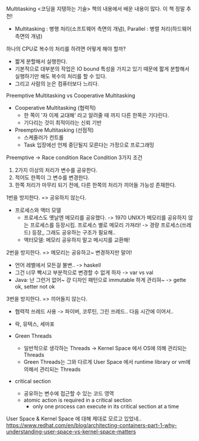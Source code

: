 Multitasking
<코딩을 지탱하는 기술> 책의 내용에서 배운 내용이 많다. 이 책 정말 추천!

- Multitasking : 병행 처리(소프트웨어 측면의 개념), Parallel : 병렬 처리(하드웨어 측면의 개념)

하나의 CPU로 복수의 처리를 하려면 어떻게 해야 할까? 
- 짧게 분할해서 실행한다. 
- 기본적으로 대부분의 작업은 IO bound 특성을 가지고 있기 때문에 짧게 분할해서 실행하기만 해도 복수의 처리를 할 수 있다. 
- 그리고 사람의 눈은 컴퓨터보다 느리다.

Preemptive Multitasking vs Cooperative Multitasking 
- Cooperative Multitasking (협력적)
    - 한 쪽이 '자 이제 교대해' 라고 알려줄 때 까지 다른 한쪽은 기다린다. 
    - 기다리는 것이 최적이라는 신뢰 기반 
- Preemptive Multitasking (선점적)
    - 스케줄러가 컨트롤
    - Task 입장에선 언제 중단될지 모른다는 가정으로 프로그래밍 

Preemptive -> Race condition 
Race Condition 3가지 조건
1. 2가지 이상의 처리가 변수를 공유한다.
2. 적어도 한쪽이 그 변수를 변경한다.
3. 한쪽 처리가 마무리 되기 전에, 다른 한쪽의 처리가 끼어들 가능성 존재한다. 

1번을 방지한다. => 공유하지 않는다. 
- 프로세스와 액터 모델 
    - 프로세스도 옛날엔 메모리를 공유했다. -> 1970 UNIX가 메모리를 공유하지 않는 프로세스를 등장시킴. 프로세스 별로 메모리 가져라! -> 경량 프로세스(쓰레드) 등장,, 그래도 공유하는 구조가 필요해..
    - 액터모델: 메모리 공유하지 말고 메시지를 교환해!     

2번을 방지한다. => 메모리는 공유하고~ 변경하지만 말어! 
- 언어 레벨에서 모든걸 불변.. -> haskell 
- 그건 너무 빡시고 부분적으로 변경할 수 없게 하자 -> var vs val
- Java: 난 그런거 없어~ 걍 디자인 패턴으로 immutable 하게 관리혀~ -> gette ok, setter not ok 

3번을 방지한다. => 끼어들지 않는다. 
- 협력적 쓰레드 사용 -> 파이버, 코루틴, 그린 쓰레드.. 다음 시간에 이어서.. 
- 락, 뮤텍스, 세마포

- Green Threads
    - 일반적으로 생각하는 Threads -> Kernel Space 에서 OS에 의해 관리되는 Threads
    - Green Threads는 그와 다르게 User Space 에서 runtime library or vm에 의해서 관리되는 Threads 

- critical section
    - 공유하는 변수에 접근할 수 있는 코드 영역
    - atomic action is required in a critical section 
        - only one process can execute in its critical section at a time

User Space & Kernel Space 에 대해 제대로 모르고 있었네.. 
https://www.redhat.com/en/blog/architecting-containers-part-1-why-understanding-user-space-vs-kernel-space-matters